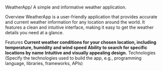 
WeatherApp/
A simple and informative weather application.

Overview
WeatherApp is a user-friendly application that provides accurate and current weather information for any location around the world. It features a clean and intuitive interface, making it easy to get the weather details you need at a glance.

Features
**Current weather conditions for your chosen location, including temperature, humidity and wind speed**
**Ability to search for specific locations by name**
**Intuitive and visually appealing design.**
Technologies
(Specify the technologies used to build the app, e.g., programming language, libraries, frameworks, APIs)
